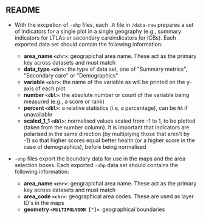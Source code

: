 ## README

- With the excpetion of `-shp` files, each `.R` file in `/data-raw` prepares a
  set of indicators for a single plot in a single geography (e.g., summary
  indicators for LTLAs or secondary careindicators for ICBs). Each exported data
  set should contain the following information:
  - **area_name `<chr>`**: geograpichal area name. These act as the primary key
    across datasets and must match 
  - **data_type `<chr>`**: the type of data set, one of "Summary metrics", 
    "Secondary care" or "Demographics"
  - **variable `<chr>`**: the name of the variable as will be printed on the y-axis
    of each plot 
  - **number `<dbl>`**: the absolute number or count of the variable being 
    measured (e.g., a score or rank)      
  - **percent `<dbl>`**: a relative statistics (i.e, a percentage), can be `NA`
  if unavailable 
  - **scaled_1_1 `<dbl>`**: normalised values scaled from -1 to 1, to be 
    plotted (taken from the number column). It is important that indicators are 
    polarised in the same direction (by multiplying those that aren't by -1) so
    that higher scores equal better health (or a higher score in the case of 
    demographics), before being normalised

- `-shp` files export the boundary data for use in the maps and the area
  selection boxes. Each exported `-shp` data set should contains the following
  information:
  - **area_name `<chr>`**: geograpichal area name. These act as the primary key
    across datasets and must match
  - **area_code `<chr>`**: geographical area codes. These are used as layer ID's
    in the maps
  - **geometry `<MULTIPOLYGON [°]>`**: geographical boundaries